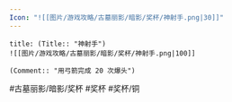```yaml
---
Icon: "![[图片/游戏攻略/古墓丽影/暗影/奖杯/神射手.png|30]]"
---
```

```ad-common-bronze-trophy
title: (Title:: "神射手")
![[图片/游戏攻略/古墓丽影/暗影/奖杯/神射手.png|100]]

(Comment:: "用弓箭完成 20 次爆头")
```

#古墓丽影/暗影/奖杯 #奖杯 #奖杯/铜
